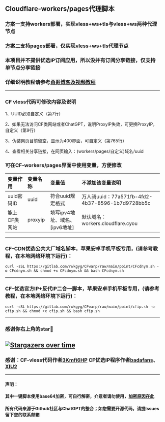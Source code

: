 ## Cloudflare-workers/pages代理脚本

### 方案一支持workers部署，实现vless+ws+tls与vless+ws两种代理节点

### 方案二支持pages部署，仅实现vless+ws+tls代理节点

### 本项目并不提供优选IP订阅应用，所以没并有订阅分享链接，仅支持单节点分享链接

### 详细说明教程请参考[甬哥博客及视频教程](https://ygkkk.blogspot.com/2023/07/cfworkers-vless.html)
--------------------------------
### CF vless代码可修改内容及说明

1、UUID必须自定义（第7行）

2、如果无法访问CF类网站或者ChatGPT，说明ProxyIP失效，可更换ProxyIP，自定义（第9行）

3、伪装网页目前留空，显示为400界面，可自定义（第765行）

4、查看相关分享链接，在网页输入：(workers/pages/自定义)域名/uuid

### 可在CF-workers/pages界面中使用变量，方便修改
| 变量作用 | 变量名称| 变量值| 不添加该变量说明|
| :--- | :--- | :--- | :--- |
| uuid密码ID | uuid |符合uuid规定格式 |万人骑uuid：77a571fb-4fd2-4b37-8596-1b7d9728bb5c|
| 能上CF类网站 | proxyip |填写ipv4地址、域名、[ipv6地址]|默认域名：workers.cloudflare.cyou|


---------------------------------
### CF-CDN优选公共大厂域名脚本，苹果安卓手机平板专用，(请参考教程，在本地网络环境下运行)：
```
curl -sSL https://gitlab.com/rwkgyg/CFwarp/raw/main/point/CFcdnym.sh -o CFcdnym.sh && chmod +x CFcdnym.sh && bash CFcdnym.sh
```
------------------------------------------------------------------------
### CF-优选官方IP+反代IP二合一脚本，苹果安卓手机平板专用，(请参考教程，在本地网络环境下运行)：
```
curl -sSL https://gitlab.com/rwkgyg/CFwarp/raw/main/point/cfip.sh -o cfip.sh && chmod +x cfip.sh && bash cfip.sh
```

-------------------------------------------------------------
### 感谢你右上角的star🌟
[![Stargazers over time](https://starchart.cc/yonggekkk/Cloudflare-workers-pages-vless.svg)](https://starchart.cc/yonggekkk/Cloudflare-workers-pages-vless)
------------------------------------------------------------------------
### 感谢：CF-vless代码作者[3Kmfi6HP](https://github.com/3Kmfi6HP/EDtunnel) CF优选IP程序作者[badafans](https://github.com/badafans/Cloudflare-IP-SpeedTest)、[XIU2](https://github.com/XIU2/CloudflareSpeedTest)

---------------------------------------
#### 声明：

#### 其中一键脚本使用base64加密，可自行解密，介意者请勿使用，[加密原因在此](https://ygkkk.blogspot.com/2022/06/github.html)

#### 所有代码来源于Github社区与ChatGPT的整合；如您需要开源代码，请提Issues留下您的联系邮箱
